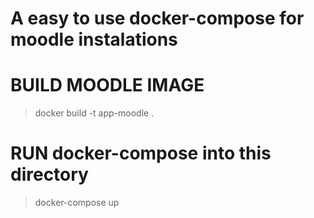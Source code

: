 # A easy to use docker-compose for moodle instalations

# BUILD MOODLE IMAGE

> docker build -t app-moodle .

# RUN docker-compose into this directory

> docker-compose up
